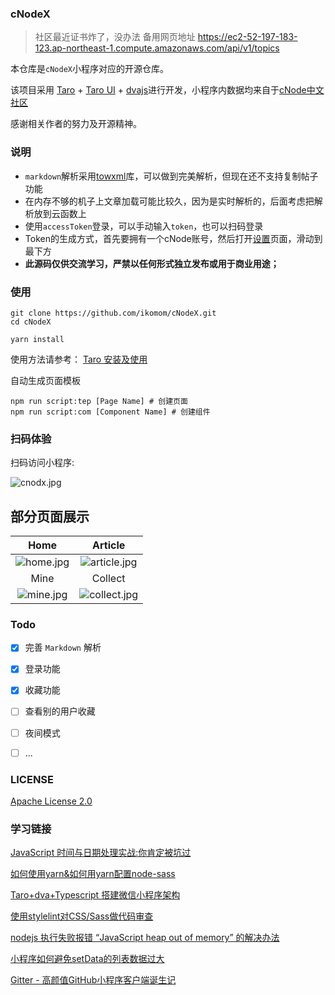 ### cNodeX

> 社区最近证书炸了，没办法
> 备用网页地址
>https://ec2-52-197-183-123.ap-northeast-1.compute.amazonaws.com/api/v1/topics

本仓库是`cNodeX`小程序对应的开源仓库。

该项目采用 [Taro](https://taro.aotu.io/) + [Taro UI](https://taro-ui.aotu.io)  + [dvajs](https://dvajs.com/)进行开发，小程序内数据均来自于[cNode中文社区](https://cnodejs.org/api)


感谢相关作者的努力及开源精神。

### 说明

- `markdown`解析采用[towxml](https://github.com/sbfkcel/towxml)库，可以做到完美解析，但现在还不支持复制帖子功能
- 在内存不够的机子上文章加载可能比较久，因为是实时解析的，后面考虑把解析放到云函数上
- 使用`accessToken`登录，可以手动输入`token`，也可以扫码登录
- Token的生成方式，首先要拥有一个cNode账号，然后打开[设置](https://cnodejs.org/setting)页面，滑动到最下方
- **此源码仅供交流学习，严禁以任何形式独立发布或用于商业用途；**

### 使用

``` 
git clone https://github.com/ikomom/cNodeX.git
cd cNodeX

yarn install
```

使用方法请参考：
[Taro 安装及使用](https://nervjs.github.io/taro/docs/GETTING-STARTED.html)

自动生成页面模板
```
npm run script:tep [Page Name] # 创建页面
npm run script:com [Component Name] # 创建组件
```

### 扫码体验

扫码访问小程序:

![cnodx.jpg](http://static.cnodejs.org/FqikScgjjV9VQEfdrrGcHlqmpGJA)

## 部分页面展示
|Home|Article|
| :---: | :---: |
|![home.jpg](http://static.cnodejs.org/FhKPY5SYlf04TobXFkNh9KYh7kVY) | ![article.jpg](http://static.cnodejs.org/FuVoTaevwukmtJh1RijzpVNdo3DQ) | 
|Mine|Collect|
|![mine.jpg](http://static.cnodejs.org/Fj59StDJOdpBkEudKqeRkB3sn-yq) | ![collect.jpg](http://static.cnodejs.org/FjwKG9zjWR547dQBYcOMQ9iAVCml)|

### Todo

- [x] 完善 `Markdown` 解析
- [x] 登录功能
- [x] 收藏功能
- [ ] 查看别的用户收藏
- [ ] 夜间模式
- [ ] ...


### LICENSE

[Apache License 2.0](./LICENSE)

### 学习链接

[JavaScript 时间与日期处理实战:你肯定被坑过](https://segmentfault.com/a/1190000007581722)

[如何使用yarn&如何用yarn配置node-sass](https://www.jianshu.com/p/b37aa202da5c)

[Taro+dva+Typescript 搭建微信小程序架构](https://segmentfault.com/a/1190000019914194)

[使用stylelint对CSS/Sass做代码审查](https://www.cnblogs.com/exhuasted/p/6185887.html)

[nodejs 执行失败报错 “JavaScript heap out of memory” 的解决办法](https://lzw.me/a/angular-javascript-heap-out-of-memory.html)

[小程序如何避免setData的列表数据过大](https://www.cnblogs.com/xuhuang/p/10606499.html)

[Gitter - 高颜值GitHub小程序客户端诞生记](https://juejin.im/post/5c4c738ce51d4525211c129b#heading-0)
